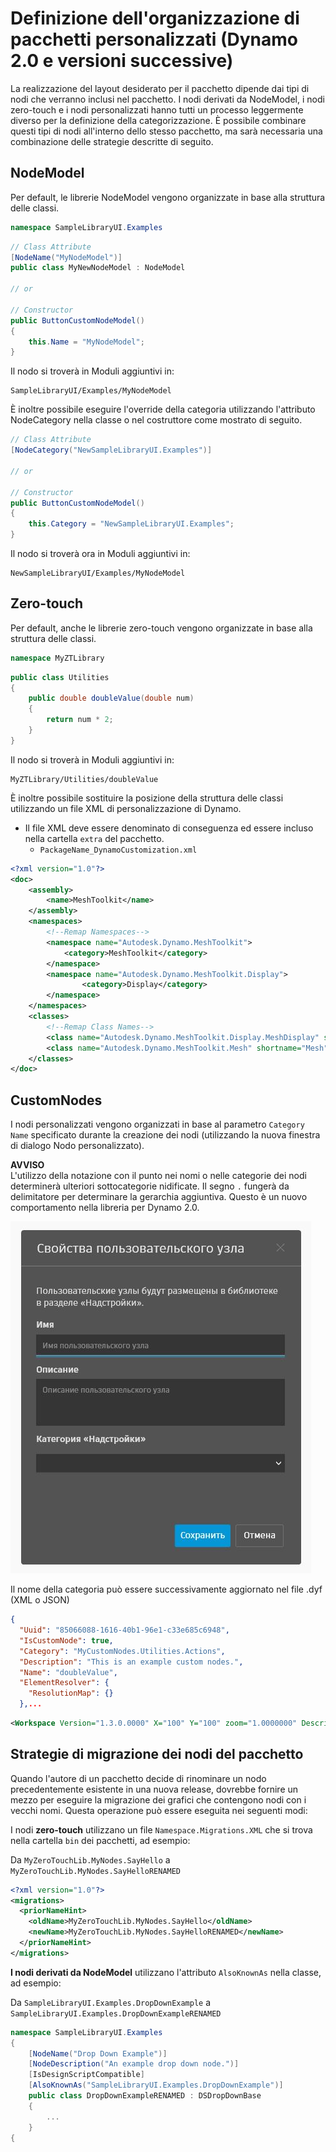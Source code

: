 # Definizione dell'organizzazione di pacchetti personalizzati (Dynamo 2.0 e versioni successive)

La realizzazione del layout desiderato per il pacchetto dipende dai tipi di nodi che verranno inclusi nel pacchetto. I nodi derivati da NodeModel, i nodi zero-touch e i nodi personalizzati hanno tutti un processo leggermente diverso per la definizione della categorizzazione. È possibile combinare questi tipi di nodi all'interno dello stesso pacchetto, ma sarà necessaria una combinazione delle strategie descritte di seguito.

## NodeModel
Per default, le librerie NodeModel vengono organizzate in base alla struttura delle classi.
```C#
namespace SampleLibraryUI.Examples
```
```C#
// Class Attribute
[NodeName("MyNodeModel")]
public class MyNewNodeModel : NodeModel

// or

// Constructor
public ButtonCustomNodeModel()
{
    this.Name = "MyNodeModel";
}

```
Il nodo si troverà in Moduli aggiuntivi in:
```
SampleLibraryUI/Examples/MyNodeModel
```

È inoltre possibile eseguire l'override della categoria utilizzando l'attributo NodeCategory nella classe o nel costruttore come mostrato di seguito.
```C#
// Class Attribute
[NodeCategory("NewSampleLibraryUI.Examples")]

// or

// Constructor
public ButtonCustomNodeModel()
{
    this.Category = "NewSampleLibraryUI.Examples";
}
```

Il nodo si troverà ora in Moduli aggiuntivi in:
```
NewSampleLibraryUI/Examples/MyNodeModel
```

## Zero-touch

Per default, anche le librerie zero-touch vengono organizzate in base alla struttura delle classi.

```C#
namespace MyZTLibrary
```

```C#
public class Utilities
{
    public double doubleValue(double num)
    {
        return num * 2;
    }
}
```

Il nodo si troverà in Moduli aggiuntivi in:

```
MyZTLibrary/Utilities/doubleValue
```

È inoltre possibile sostituire la posizione della struttura delle classi utilizzando un file XML di personalizzazione di Dynamo.
- Il file XML deve essere denominato di conseguenza ed essere incluso nella cartella `extra` del pacchetto.
    - `PackageName_DynamoCustomization.xml`

```XML
<?xml version="1.0"?>
<doc>
    <assembly>
        <name>MeshToolkit</name>
    </assembly>
    <namespaces>
        <!--Remap Namespaces-->
        <namespace name="Autodesk.Dynamo.MeshToolkit">
            <category>MeshToolkit</category>
        </namespace>
        <namespace name="Autodesk.Dynamo.MeshToolkit.Display">
                <category>Display</category>
        </namespace>
    </namespaces>
    <classes>
        <!--Remap Class Names-->
        <class name="Autodesk.Dynamo.MeshToolkit.Display.MeshDisplay" shortname="MeshDisplay"/>
        <class name="Autodesk.Dynamo.MeshToolkit.Mesh" shortname="Mesh"/>
    </classes>
</doc>

```

## CustomNodes

I nodi personalizzati vengono organizzati in base al parametro `Category Name` specificato durante la creazione dei nodi (utilizzando la nuova finestra di dialogo Nodo personalizzato).  

**AVVISO** <br>
L'utilizzo della notazione con il punto nei nomi o nelle categorie dei nodi determinerà ulteriori sottocategorie nidificate. Il segno `.` fungerà da delimitatore per determinare la gerarchia aggiuntiva. Questo è un nuovo comportamento nella libreria per Dynamo 2.0.

![Proprietà dei nodi personalizzati](images/custom-node-properties.jpg)

Il nome della categoria può essere successivamente aggiornato nel file .dyf (XML o JSON)

```JSON
{
  "Uuid": "85066088-1616-40b1-96e1-c33e685c6948",
  "IsCustomNode": true,
  "Category": "MyCustomNodes.Utilities.Actions",
  "Description": "This is an example custom nodes.",
  "Name": "doubleValue",
  "ElementResolver": {
    "ResolutionMap": {}
  },...
```

```XML
<Workspace Version="1.3.0.0000" X="100" Y="100" zoom="1.0000000" Description="This is an example custom nodes." Category="MyCustomNodes.Utilities.Actions" Name="doubleValue" ID="85066088-1616-40b1-96e1-c33e685c6948">
```

## Strategie di migrazione dei nodi del pacchetto

Quando l'autore di un pacchetto decide di rinominare un nodo precedentemente esistente in una nuova release, dovrebbe fornire un mezzo per eseguire la migrazione dei grafici che contengono nodi con i vecchi nomi. Questa operazione può essere eseguita nei seguenti modi:

I nodi **zero-touch** utilizzano un file `Namespace.Migrations.XML` che si trova nella cartella `bin` dei pacchetti, ad esempio:

Da `MyZeroTouchLib.MyNodes.SayHello` a `MyZeroTouchLib.MyNodes.SayHelloRENAMED`
```XML
<?xml version="1.0"?>
<migrations>
  <priorNameHint>
    <oldName>MyZeroTouchLib.MyNodes.SayHello</oldName>
    <newName>MyZeroTouchLib.MyNodes.SayHelloRENAMED</newName>
  </priorNameHint>
</migrations>
```

**I nodi derivati da NodeModel** utilizzano l'attributo `AlsoKnownAs` nella classe, ad esempio:

Da `SampleLibraryUI.Examples.DropDownExample` a `SampleLibraryUI.Examples.DropDownExampleRENAMED`
```C#
namespace SampleLibraryUI.Examples
{
    [NodeName("Drop Down Example")]
    [NodeDescription("An example drop down node.")]
    [IsDesignScriptCompatible]
    [AlsoKnownAs("SampleLibraryUI.Examples.DropDownExample")]
    public class DropDownExampleRENAMED : DSDropDownBase
    {
        ...
    }
{
```